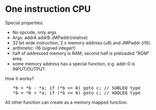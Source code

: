 # One instruction CPU

Special properties:
 * No opcode, only args
 * Args:  addrA addrB JMPaddr(relative)
 * 32 bit wide instruction, 2 x memory address (u8) and JMPaddr (i16).
 * arithmetic: i16 (signed integer!)
 * half of addressed memory is RAM, second half is preloaded "ROM" area. 
 * some memory address has a special function, e.g. addr-0 is INPUT/OUTPUT.

How it works?
<pre>
   *b = *b - *a; if (*b <= 0) goto c; // SUBLEQ type
   *b = *b + *a; if (*b <= 0) goto c; // ADDLEQ type
</pre>

All other function can create as a memory mapped function.
